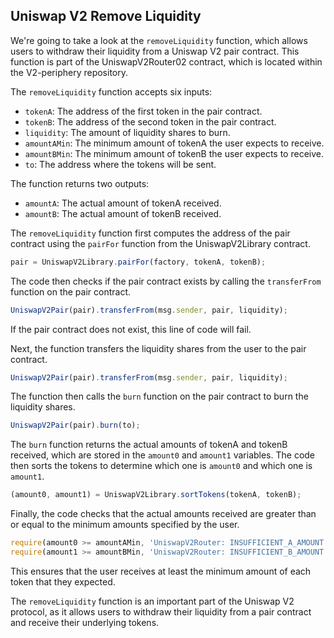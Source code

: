 ## Uniswap V2 Remove Liquidity

We're going to take a look at the `removeLiquidity` function, which allows users to withdraw their liquidity from a Uniswap V2 pair contract. This function is part of the UniswapV2Router02 contract, which is located within the V2-periphery repository. 

The `removeLiquidity` function accepts six inputs:

- `tokenA`: The address of the first token in the pair contract.
- `tokenB`: The address of the second token in the pair contract.
- `liquidity`: The amount of liquidity shares to burn.
- `amountAMin`: The minimum amount of tokenA the user expects to receive.
- `amountBMin`: The minimum amount of tokenB the user expects to receive.
- `to`: The address where the tokens will be sent.

The function returns two outputs:

- `amountA`: The actual amount of tokenA received.
- `amountB`: The actual amount of tokenB received.

The `removeLiquidity` function first computes the address of the pair contract using the `pairFor` function from the UniswapV2Library contract. 

```javascript
pair = UniswapV2Library.pairFor(factory, tokenA, tokenB);
```

The code then checks if the pair contract exists by calling the `transferFrom` function on the pair contract. 

```javascript
UniswapV2Pair(pair).transferFrom(msg.sender, pair, liquidity);
```

If the pair contract does not exist, this line of code will fail.

Next, the function transfers the liquidity shares from the user to the pair contract. 

```javascript
UniswapV2Pair(pair).transferFrom(msg.sender, pair, liquidity);
```

The function then calls the `burn` function on the pair contract to burn the liquidity shares. 

```javascript
UniswapV2Pair(pair).burn(to);
```

The `burn` function returns the actual amounts of tokenA and tokenB received, which are stored in the `amount0` and `amount1` variables. The code then sorts the tokens to determine which one is `amount0` and which one is `amount1`.

```javascript
(amount0, amount1) = UniswapV2Library.sortTokens(tokenA, tokenB);
```

Finally, the code checks that the actual amounts received are greater than or equal to the minimum amounts specified by the user.

```javascript
require(amount0 >= amountAMin, 'UniswapV2Router: INSUFFICIENT_A_AMOUNT');
require(amount1 >= amountBMin, 'UniswapV2Router: INSUFFICIENT_B_AMOUNT');
```

This ensures that the user receives at least the minimum amount of each token that they expected. 

The `removeLiquidity` function is an important part of the Uniswap V2 protocol, as it allows users to withdraw their liquidity from a pair contract and receive their underlying tokens. 
